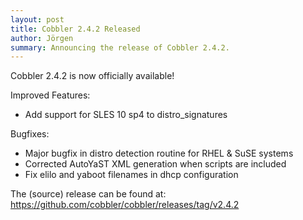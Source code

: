 ```yaml
---
layout: post
title: Cobbler 2.4.2 Released
author: Jörgen
summary: Announcing the release of Cobbler 2.4.2.
---
```

Cobbler 2.4.2 is now officially available!

Improved Features:

* Add support for SLES 10 sp4 to distro_signatures


Bugfixes:

* Major bugfix in distro detection routine for RHEL & SuSE systems
* Corrected AutoYaST XML generation when scripts are included
* Fix elilo and yaboot filenames in dhcp configuration

The (source) release can be found at: <a href="https://github.com/cobbler/cobbler/releases/tag/v2.4.2">https://github.com/cobbler/cobbler/releases/tag/v2.4.2</a>

